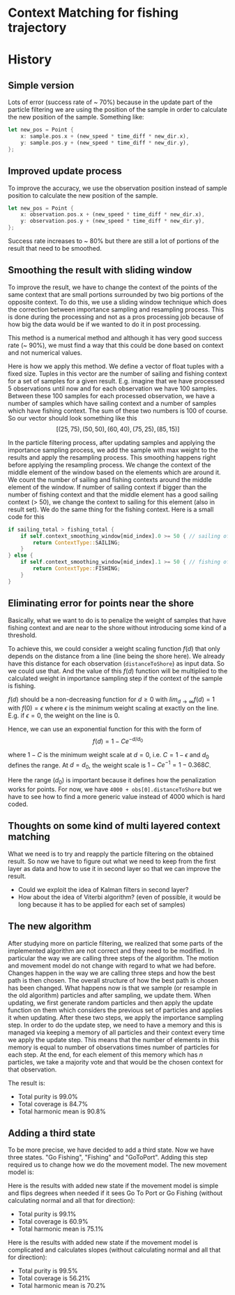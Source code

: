 # Context Matching for fishing trajectory

# History

## Simple version

Lots of error (success rate of ~ 70%) because in the update part of the particle filtering we are using the position of the sample in order to calculate the new position of the sample. Something like:
```rust
let new_pos = Point {
    x: sample.pos.x + (new_speed * time_diff * new_dir.x),
    y: sample.pos.y + (new_speed * time_diff * new_dir.y),
};
```

## Improved update process

To improve the accuracy, we use the observation position instead of sample position to calculate the new position of the sample.
```rust
let new_pos = Point {
    x: observation.pos.x + (new_speed * time_diff * new_dir.x),
    y: observation.pos.y + (new_speed * time_diff * new_dir.y),
};
```
Success rate increases to ~ 80% but there are still a lot of portions of the result that need to be smoothed. 

## Smoothing the result with sliding window

To improve the result, we have to change the context of the points of the same context that are small portions surrounded by two big portions of the opposite context. To do this, we use a sliding window technique which does the correction between importance sampling and resampling process. This is done during the processing and not as a pros processing job because of how big the data would be if we wanted to do it in post processing.

This method is a numerical method and although it has very good success rate (~ 90%), we must find a way that this could be done based on context and not numerical values.

Here is how we apply this method. We define a vector of float tuples with a fixed size. Tuples in this vector are the number of sailing and fishing context for a set of samples for a given result. E.g. imagine that we have processed 5 observations until now and for each observation we have 100 samples. Between these 100 samples for each processed observation, we have a number of samples which have sailing context and a number of samples which have fishing context. The sum of these two numbers is 100 of course. So our vector should look something like this
$$[(25,75), (50,50), (60,40), (75,25), (85,15)]$$

In the particle filtering process, after updating samples and applying the importance sampling process, we add the sample with max weight to the results and apply the resampling process. This smoothing happens right before applying the resampling process. We change the context of the middle element of the window based on the elements which are around it. We count the number of sailing and fishing contexts around the middle element of the window. If number of sailing context if bigger than the number of fishing context and that the middle element has a good sailing context (> 50), we change the context to sailing for this element (also in result set). We do the same thing for the fishing context. Here is a small code for this

```rust
if sailing_total > fishing_total {
    if self.context_smoothing_window[mid_index].0 >= 50 { // sailing of mid elem
        return ContextType::SAILING;
    }
} else {
    if self.context_smoothing_window[mid_index].1 >= 50 { // fishing of mid elem
        return ContextType::FISHING;
    }
}
```

## Eliminating error for points near the shore

Basically, what we want to do is to penalize the weight of samples that have fishing context and are near to the shore without introducing some kind of a threshold. 

To achieve this, we could consider a weight scaling function $f(d)$ that only depends on the distance from a line (line being the shore here). We already have this distance for each observation (`distanceToShore`) as input data. So we could use that. And the value of this $f(d)$ function will be multiplied to the calculated weight in importance sampling step if the context of the sample is fishing.

$f(d)$ should be a non-decreasing function for $d \geq 0$ with $lim_{d \rightarrow \infty} f(d) = 1$ with $f(0) = \epsilon$ where $\epsilon$ is the minimum weight scaling at exactly on the line. E.g. if $\epsilon = 0$, the weight on the line is $0$.

Hence, we can use an exponential function for this with the form of
$$f(d) = 1 - Ce^{-d/d_0}$$

where $1-C$ is the minimum weight scale at $d=0$, i.e. $C = 1 - \epsilon$ and $d_0$ defines the range. At $d = d_0$, the weight scale is $1 - Ce^{-1} = 1 - 0.368C$.

Here the range ($d_0$) is important because it defines how the penalization works for points. For now, we have `4000 + obs[0].distanceToShore` but we have to see how to find a more generic value instead of $4000$ which is hard coded.

## Thoughts on some kind of multi layered context matching 

What we need is to try and reapply the particle filtering on the obtained result. So now we have to figure out what we need to keep from the first layer as data and how to use it in second layer so that we can improve the result.

- Could we exploit the idea of Kalman filters in second layer?
- How about the idea of Viterbi algorithm? (even of possible, it would be long because it has to be applied for each set of samples)

## The new algorithm

After studying more on particle filtering, we realized that some parts of the implemented algorithm are not correct and they need to be modified. In particular the way we are calling three steps of the algorithm. The motion and movement model do not change with regard to what we had before. Changes happen in the way we are calling three steps and how the best path is then chosen. 
The overall structure of how the best path is chosen has been changed. What happens now is that we sample (or resample in the old algorithm) particles and after sampling, we update them. When updating, we first generate random particles and then apply the update function on them which considers the previous set of particles and applies it when updating. After these two steps, we apply the importance sampling step. 
In order to do the update step, we need to have a memory and this is managed via keeping a memory of all particles and their context every time we apply the update step. This means that the number of elements in this memory is equal to number of observations times number of particles for each step. At the end, for each element of this memory which has $n$ particles, we take a majority vote and that would be the chosen context for that observation. 

The result is:  
- Total purity is 99.0%  
- Total coverage is 84.7%  
- Total harmonic mean is 90.8%

## Adding a third state 
To be more precise, we have decided to add a third state. Now we have three states. "Go Fishing", "Fishing" and "GoToPort". Adding this step required us to change how we do the movement model. The new movement model is:


Here is the results with added new state if the movement model is simple and flips degrees when needed if it sees Go To Port or Go Fishing (without calculating normal and all that for direction):
- Total purity is 99.1%  
- Total coverage is 60.9%  
- Total harmonic mean is 75.1%

Here is the results with added new state if the movement model is complicated and calculates slopes (without calculating normal and all that for direction):
- Total purity is 99.5%  
- Total coverage is 56.21%  
- Total harmonic mean is 70.2%